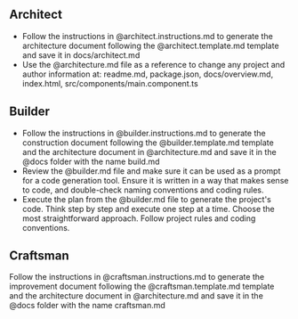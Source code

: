 ## Architect

- Follow the instructions in @architect.instructions.md to generate the architecture document following the @architect.template.md template and save it in docs/architect.md
- Use the @architecture.md file as a reference to change any project and author information at: readme.md, package.json, docs/overview.md, index.html, src/components/main.component.ts

## Builder

- Follow the instructions in @builder.instructions.md to generate the construction document following the @builder.template.md template and the architecture document in @architecture.md and save it in the @docs folder with the name build.md
- Review the @builder.md file and make sure it can be used as a prompt for a code generation tool. Ensure it is written in a way that makes sense to code, and double-check naming conventions and coding rules.
- Execute the plan from the @builder.md file to generate the project's code. Think step by step and execute one step at a time. Choose the most straightforward approach. Follow project rules and coding conventions.

## Craftsman

Follow the instructions in @craftsman.instructions.md to generate the improvement document following the @craftsman.template.md template and the architecture document in @architecture.md and save it in the @docs folder with the name craftsman.md
